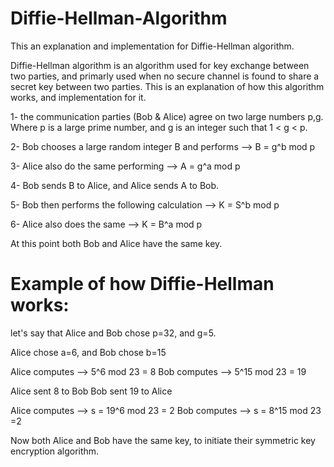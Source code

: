 # Diffie-Hellman-Algorithm
This an explanation and implementation for Diffie-Hellman algorithm. 



Diffie-Hellman algorithm is an algorithm used for key exchange between two parties, and primarly used when no secure channel is found to share a secret key between two parties. This is an explanation of how this algorithm works, and implementation for it. 


1- the communication parties (Bob & Alice) agree on two large numbers p,g. Where p is a large prime number, and g is an integer such that 1 < g < p. 

2- Bob chooses a large random integer B and performs --> B = g^b mod p 

3- Alice also do the same performing --> A = g^a mod p 

4- Bob sends B to Alice, and Alice sends A to Bob.

5- Bob then performs the following calculation --> K = S^b mod p 

6- Alice also does the same --> K = B^a mod p 

At this point both Bob and Alice have the same key. 




# Example of how Diffie-Hellman works: 



let's say that Alice and Bob chose p=32, and g=5.


Alice chose a=6, and Bob chose b=15


Alice computes --> 5^6 mod 23 = 8
Bob computes --> 5^15 mod 23 = 19

Alice sent 8 to Bob 
Bob sent 19 to Alice


Alice computes --> s = 19^6 mod 23 = 2
Bob computes --> s = 8^15 mod 23 =2 

Now both Alice and Bob have the same key, to initiate their symmetric key encryption algorithm. 


